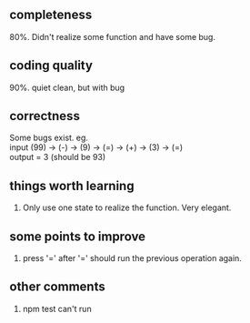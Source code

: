 ## completeness
80%. Didn't realize some function and have some bug.

## coding quality
90%. quiet clean, but with bug

## correctness
Some bugs exist. eg.  
input (99) -> (-) -> (9) -> (=) -> (+) -> (3) -> (=)  
output = 3 (should be 93)    

## things worth learning
1. Only use one state to realize the function. Very elegant.

## some points to improve
1. press '=' after '=' should run the previous operation again.

## other comments
1. npm test can't run